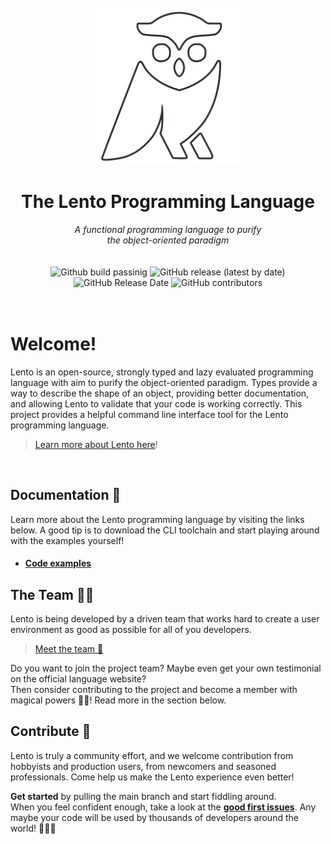 <div align=center>
    <br><br>
    <img src="assets/logo_white.png" height=250px/>
    <h1>The Lento Programming Language</h1>
    <em>
        A functional programming language to purify<br>
        the object-oriented paradigm
    </em>
    <br/>
    <br/>
    <br/>
    <img alt="Github build passinig" src="https://img.shields.io/badge/build-passing-brightgreen">
    <img alt="GitHub release (latest by date)" src="https://img.shields.io/github/v/release/Lento-Lang/Lento?style=flat-square">
    <img alt="GitHub Release Date" src="https://img.shields.io/github/release-date/Lento-lang/Lento?style=flat-square">
    <img alt="GitHub contributors" src="https://img.shields.io/github/contributors/Lento-lang/Lento?style=flat-square">
</div>

<br/>
<br/>


# Welcome!

Lento is an open-source, strongly typed and lazy evaluated programming language with aim to purify the object-oriented paradigm.
Types provide a way to describe the shape of an object, providing better documentation, and allowing Lento to validate that your code is working correctly.
This project provides a helpful command line interface tool for the Lento programming language.

> [Learn more about Lento here](http://lento-lang.org/)!


<br/>

## Documentation 📗

Learn more about the Lento programming language by visiting the links below. A good tip is to download the CLI toolchain and start playing around with the examples yourself!

* #### [Code examples](doc/EXAMPLES.md)

<!--* #### [Project euler solutions](doc/PROJECT_EULER.md)-->



##  The Team 👨‍💼


Lento is being developed by a driven team that works hard to create a user environment as good as possible for all of you developers.

>  [Meet the team 🙋‍](https://lento-lang.org/doc/team.php)

Do you want to join the project team? Maybe even get your own testimonial on the official language website?<br/>
Then consider contributing to the project and become a member with magical powers 🧙‍♂️! Read more in the section below.


## Contribute 🌟

Lento is truly a community effort, and we welcome contribution from hobbyists and production users, from newcomers and seasoned professionals. Come help us make the Lento experience even better!

**Get started** by pulling the main branch and start fiddling around.<br/>
When you feel confident enough, take a look at the **[good first issues](https://github.com/Lento-lang/Lento/issues?q=is%3Aopen+is%3Aissue+label%3A%22good+first+issue%22)**.
Any maybe your code will be used by thousands of developers around the world! 💪🎉🎊

